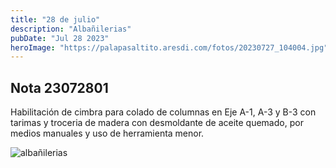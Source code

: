 ```yaml
---
title: "28 de julio"
description: "Albañilerias"
pubDate: "Jul 28 2023"
heroImage: "https://palapasaltito.aresdi.com/fotos/20230727_104004.jpg"
---
```


## Nota 23072801

Habilitación de cimbra para colado de columnas en Eje A-1, A-3 y B-3 con tarimas y troceria de madera con desmoldante de aceite quemado, por medios manuales y uso de herramienta menor.

![albañilerias](https://palapasaltito.aresdi.com/fotos/20230727_104004.jpg "albañilerias")

